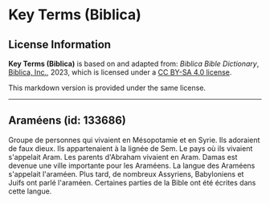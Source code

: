 # Key Terms (Biblica)

## License Information

**Key Terms (Biblica)** is based on and adapted from: _Biblica Bible Dictionary_, [Biblica, Inc.](https://www.biblica.com/), 2023, which is licensed under a [CC BY-SA 4.0 license](https://creativecommons.org/licenses/by-sa/4.0/legalcode.en).

This markdown version is provided under the same license.



--------------------------------

## Araméens (id: 133686)

Groupe de personnes qui vivaient en Mésopotamie et en Syrie. Ils adoraient de faux dieux. Ils appartenaient à la lignée de Sem. Le pays où ils vivaient s'appelait Aram. Les parents d'Abraham vivaient en Aram. Damas est devenue une ville importante pour les Araméens. La langue des Araméens s'appelait l'araméen. Plus tard, de nombreux Assyriens, Babyloniens et Juifs ont parlé l'araméen. Certaines parties de la Bible ont été écrites dans cette langue.


